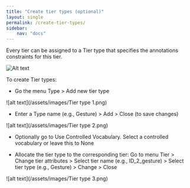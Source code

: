 ```yaml
---
title: "Create tier types (optional)"
layout: single
permalink: /create-tier-types/
sidebar:
    nav: "docs"
---
```


Every tier can be assigned to a Tier type that specifies the annotations constraints for this tier.

![Alt text](../assets/videos/types.gif)

To create Tier types:

  * Go the menu Type > Add new tier type

![alt text](/assets/images/Tier type 1.png)

  * Enter a Type name (e.g., Gesture) > Add > Close (to save changes)

![alt text](/assets/images/Tier type 2.png)

  * Optionally go to Use Controlled Vocabulary. Select a controlled vocabulary or leave this to None

  * Allocate the tier type to the corresponding tier: Go to menu Tier > Change tier attributes > Select tier name (e.g., ID_2_gesture) > Select tier type (e.g., Gesture) > Change > Close

  ![alt text](/assets/images/Tier type 3.png)


